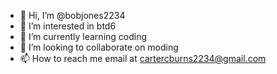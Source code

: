 - 👋 Hi, I’m @bobjones2234
- 👀 I’m interested in btd6
- 🌱 I’m currently learning coding
- 💞️ I’m looking to collaborate on moding 
- 📫 How to reach me email at cartercburns2234@gmail.com

<!---
bobjones2234/bobjones2234 is a ✨ special ✨ repository because its `README.md` (this file) appears on your GitHub profile.
You can click the Preview link to take a look at your changes.
--->
